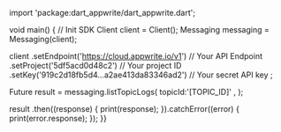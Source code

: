import 'package:dart_appwrite/dart_appwrite.dart';

void main() { // Init SDK
  Client client = Client();
  Messaging messaging = Messaging(client);

  client
    .setEndpoint('https://cloud.appwrite.io/v1') // Your API Endpoint
    .setProject('5df5acd0d48c2') // Your project ID
    .setKey('919c2d18fb5d4...a2ae413da83346ad2') // Your secret API key
  ;

  Future result = messaging.listTopicLogs(
    topicId:'[TOPIC_ID]' ,
  );

  result
    .then((response) {
      print(response);
    }).catchError((error) {
      print(error.response);
  });
}}